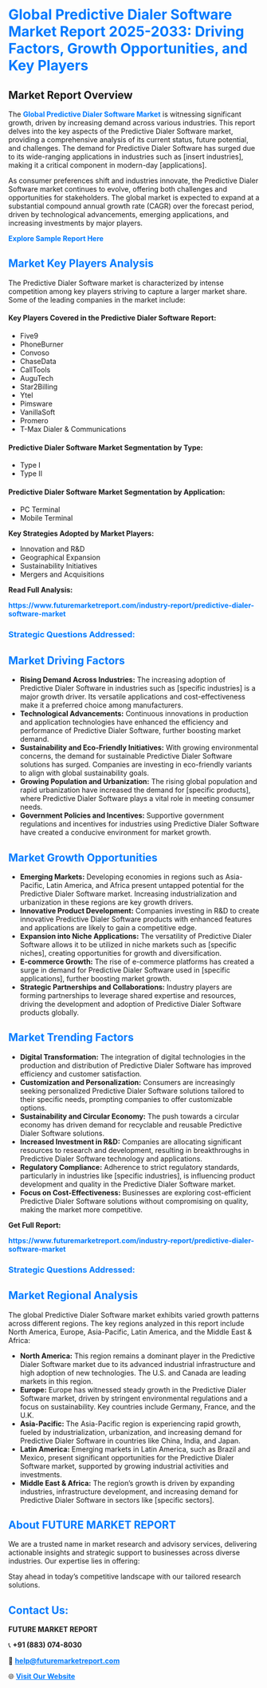 <h1 style="color: #007BFF;">Global Predictive Dialer Software Market Report 2025-2033: Driving Factors, Growth Opportunities, and Key Players</h1>

<section id="overview">
<h2>Market Report Overview</h2>
<p>The <a href="https://www.futuremarketreport.com/industry-report/predictive-dialer-software-market" style="color: #007BFF; text-decoration: none;"><strong>Global Predictive Dialer Software Market</strong></a> is witnessing significant growth, driven by increasing demand across various industries. This report delves into the key aspects of the Predictive Dialer Software market, providing a comprehensive analysis of its current status, future potential, and challenges. The demand for Predictive Dialer Software has surged due to its wide-ranging applications in industries such as [insert industries], making it a critical component in modern-day [applications].</p>
<p>As consumer preferences shift and industries innovate, the Predictive Dialer Software market continues to evolve, offering both challenges and opportunities for stakeholders. The global market is expected to expand at a substantial compound annual growth rate (CAGR) over the forecast period, driven by technological advancements, emerging applications, and increasing investments by major players.</p>
</section>

<section id="overview">
<p><a href="https://www.futuremarketreport.com/request-sample/reportId=98650" style="color: #007BFF; text-decoration: none;"><strong>Explore Sample Report Here</strong></a></p>
</section>

<section id="key-players">
<h2 style="color: #007BFF;">Market Key Players Analysis</h2>
<p>The Predictive Dialer Software market is characterized by intense competition among key players striving to capture a larger market share. Some of the leading companies in the market include:</p>
<h4>Key Players Covered in the Predictive Dialer Software Report:</h4>
<ul><li>Five9</li><li>PhoneBurner</li><li>Convoso</li><li>ChaseData</li><li>CallTools</li><li>AuguTech</li><li>Star2Billing</li><li>Ytel</li><li>Pimsware</li><li>VanillaSoft</li><li>Promero</li><li>T-Max Dialer &amp; Communications</li></ul>
<h4>Predictive Dialer Software Market Segmentation by Type:</h4>
<ul><li>Type I</li><li>Type II</li></ul>

<h4>Predictive Dialer Software Market Segmentation by Application:</h4>
<ul><li>PC Terminal</li><li>Mobile Terminal</li></ul>
<p><strong>Key Strategies Adopted by Market Players:</strong></p>
<ul>
<li>Innovation and R&D</li>
<li>Geographical Expansion</li>
<li>Sustainability Initiatives</li>
<li>Mergers and Acquisitions</li>
</ul>
</section>

<section>
<p><strong>Read Full Analysis: </strong></p><a href="https://www.futuremarketreport.com/industry-report/predictive-dialer-software-market" style="color: #007BFF; text-decoration: none;"><strong>https://www.futuremarketreport.com/industry-report/predictive-dialer-software-market</strong></a>
<h3 style="color: #007BFF;">Strategic Questions Addressed:</h3>
</section>

<section id="driving-factors">
<h2 style="color: #007BFF;">Market Driving Factors</h2>
<ul>
<li><strong>Rising Demand Across Industries:</strong> The increasing adoption of Predictive Dialer Software in industries such as [specific industries] is a major growth driver. Its versatile applications and cost-effectiveness make it a preferred choice among manufacturers.</li>
<li><strong>Technological Advancements:</strong> Continuous innovations in production and application technologies have enhanced the efficiency and performance of Predictive Dialer Software, further boosting market demand.</li>
<li><strong>Sustainability and Eco-Friendly Initiatives:</strong> With growing environmental concerns, the demand for sustainable Predictive Dialer Software solutions has surged. Companies are investing in eco-friendly variants to align with global sustainability goals.</li>
<li><strong>Growing Population and Urbanization:</strong> The rising global population and rapid urbanization have increased the demand for [specific products], where Predictive Dialer Software plays a vital role in meeting consumer needs.</li>
<li><strong>Government Policies and Incentives:</strong> Supportive government regulations and incentives for industries using Predictive Dialer Software have created a conducive environment for market growth.</li>
</ul>
</section>

<section id="growth-opportunities">
<h2 style="color: #007BFF;">Market Growth Opportunities</h2>
<ul>
<li><strong>Emerging Markets:</strong> Developing economies in regions such as Asia-Pacific, Latin America, and Africa present untapped potential for the Predictive Dialer Software market. Increasing industrialization and urbanization in these regions are key growth drivers.</li>
<li><strong>Innovative Product Development:</strong> Companies investing in R&D to create innovative Predictive Dialer Software products with enhanced features and applications are likely to gain a competitive edge.</li>
<li><strong>Expansion into Niche Applications:</strong> The versatility of Predictive Dialer Software allows it to be utilized in niche markets such as [specific niches], creating opportunities for growth and diversification.</li>
<li><strong>E-commerce Growth:</strong> The rise of e-commerce platforms has created a surge in demand for Predictive Dialer Software used in [specific applications], further boosting market growth.</li>
<li><strong>Strategic Partnerships and Collaborations:</strong> Industry players are forming partnerships to leverage shared expertise and resources, driving the development and adoption of Predictive Dialer Software products globally.</li>
</ul>
</section>

<section id="trending-factors">
<h2 style="color: #007BFF;">Market Trending Factors</h2>
<ul>
<li><strong>Digital Transformation:</strong> The integration of digital technologies in the production and distribution of Predictive Dialer Software has improved efficiency and customer satisfaction.</li>
<li><strong>Customization and Personalization:</strong> Consumers are increasingly seeking personalized Predictive Dialer Software solutions tailored to their specific needs, prompting companies to offer customizable options.</li>
<li><strong>Sustainability and Circular Economy:</strong> The push towards a circular economy has driven demand for recyclable and reusable Predictive Dialer Software solutions.</li>
<li><strong>Increased Investment in R&D:</strong> Companies are allocating significant resources to research and development, resulting in breakthroughs in Predictive Dialer Software technology and applications.</li>
<li><strong>Regulatory Compliance:</strong> Adherence to strict regulatory standards, particularly in industries like [specific industries], is influencing product development and quality in the Predictive Dialer Software market.</li>
<li><strong>Focus on Cost-Effectiveness:</strong> Businesses are exploring cost-efficient Predictive Dialer Software solutions without compromising on quality, making the market more competitive.</li>
</ul>
</section>

<section>
<p><strong>Get Full Report: </strong></p><a href="https://www.futuremarketreport.com/industry-report/predictive-dialer-software-market" style="color: #007BFF; text-decoration: none;"><strong>https://www.futuremarketreport.com/industry-report/predictive-dialer-software-market</strong></a>
<h3 style="color: #007BFF;">Strategic Questions Addressed:</h3>
</section>


<section id="regional-analysis">
<h2 style="color: #007BFF;">Market Regional Analysis</h2>
<p>The global Predictive Dialer Software market exhibits varied growth patterns across different regions. The key regions analyzed in this report include North America, Europe, Asia-Pacific, Latin America, and the Middle East & Africa:</p>
<ul>
<li><strong>North America:</strong> This region remains a dominant player in the Predictive Dialer Software market due to its advanced industrial infrastructure and high adoption of new technologies. The U.S. and Canada are leading markets in this region.</li>
<li><strong>Europe:</strong> Europe has witnessed steady growth in the Predictive Dialer Software market, driven by stringent environmental regulations and a focus on sustainability. Key countries include Germany, France, and the U.K.</li>
<li><strong>Asia-Pacific:</strong> The Asia-Pacific region is experiencing rapid growth, fueled by industrialization, urbanization, and increasing demand for Predictive Dialer Software in countries like China, India, and Japan.</li>
<li><strong>Latin America:</strong> Emerging markets in Latin America, such as Brazil and Mexico, present significant opportunities for the Predictive Dialer Software market, supported by growing industrial activities and investments.</li>
<li><strong>Middle East & Africa:</strong> The region’s growth is driven by expanding industries, infrastructure development, and increasing demand for Predictive Dialer Software in sectors like [specific sectors].</li>
</ul>
</section>

<footer>
<h2 style="color: #007BFF;">About FUTURE MARKET REPORT</h2>
<p>We are a trusted name in market research and advisory services, delivering actionable insights and strategic support to businesses across diverse industries. Our expertise lies in offering:</p>

<p>Stay ahead in today’s competitive landscape with our tailored research solutions.</p>

<h2 style="color: #007BFF;">Contact Us:</h2>
<p><strong>FUTURE MARKET REPORT</strong></p>
<p>📞 <strong>+91 (883) 074-8030</strong></p>
<p>📧 <strong><a href="mailto:help@futuremarketreport.com" style="color: #007BFF;">help@futuremarketreport.com</a></strong></p>
<p>🌐 <strong><a href="https://www.futuremarketreport.com/" style="color: #007BFF;">Visit Our Website</a></strong></p>
</footer>